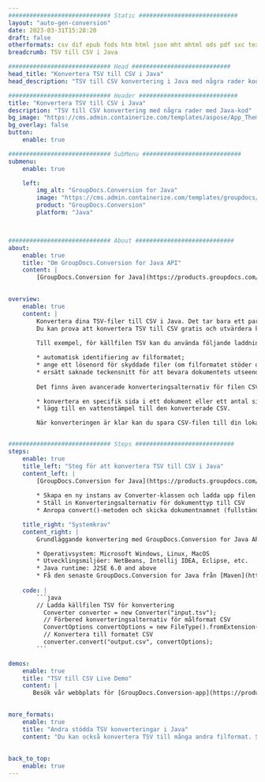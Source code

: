 ```yaml
---
############################# Static ############################
layout: "auto-gen-conversion"
date: 2023-03-31T15:28:20
draft: false
otherformats: csv dif epub fods htm html json mht mhtml ods pdf sxc tex tsv xlam xls xlsb xlsm xlsx xlt xltm xltx xml xps
breadcrumb: TSV till CSV i Java

############################# Head ############################
head_title: "Konvertera TSV till CSV i Java"
head_description: "TSV till CSV konvertering i Java med några rader kod. Konvertera över 160 filformat med hjälp av GroupDocs dokumentkonverterings-API för Java"

############################# Header ############################
title: "Konvertera TSV till CSV i Java"
description: "TSV till CSV konvertering med några rader med Java-kod"
bg_image: "https://cms.admin.containerize.com/templates/aspose/App_Themes/V3/images/bg/header1.png"
bg_overlay: false
button:
    enable: true

############################# SubMenu ############################
submenu:
    enable: true

    left:
        img_alt: "GroupDocs.Conversion for Java"
        image: "https://cms.admin.containerize.com/templates/groupdocs/images/product-logos/90x90-noborder/groupdocs-conversion-java.png"
        product: "GroupDocs.Conversion"
        platform: "Java"



############################# About ############################
about:
    enable: true
    title: "Om GroupDocs.Conversion for Java API"
    content: |
        [GroupDocs.Conversion for Java](https://products.groupdocs.com/conversion/java/) är ett avancerat filformatkonverterings-API för konvertering mellan populära bild- och dokumentformat som Microsoft Office, OpenDocument, PDF, HTML, e-post, CAD. och mycket mer med bara några rader kod. Det inbyggda API:t upptäcker automatiskt formaten för originaldokumenten och erbjuder många alternativ för att anpassa de konverterade dokumenten. Tillsammans med funktionen att extrahera information från ett dokument, stöder den också cachelagring av konverteringsresultaten till den lokala disken som standard. Men alla typer av cachelagring kan stödjas genom att implementera lämpliga gränssnitt - Amazon S3, Dropbox, Google Drive, Windows Azure, Reddis eller andra.
    

overview:
    enable: true
    content: |
        Konvertera dina TSV-filer till CSV i Java. Det tar bara ett par rader med Java-kod på valfri plattform, som Windows, Linux, macOS.
        Du kan prova att konvertera TSV till CSV gratis och utvärdera kvaliteten på konverteringsresultaten. Tillsammans med enkla filkonverteringsskript kan du prova mer sofistikerade alternativ för att ladda källfilen TSV och lagra CSV-utdata. 
        
        Till exempel, för källfilen TSV kan du använda följande laddningsalternativ:

        * automatisk identifiering av filformatet;
        * ange ett lösenord för skyddade filer (om filformatet stöder det);
        * ersätt saknade teckensnitt för att bevara dokumentets utseende.
        
        Det finns även avancerade konverteringsalternativ för filen CSV:

        * konvertera en specifik sida i ett dokument eller ett antal sidor;
        * lägg till en vattenstämpel till den konverterade CSV.

        När konverteringen är klar kan du spara CSV-filen till din lokala filsökväg eller till tredje parts lagring såsom FTP, Amazon S3, Google Drive, Dropbox etc. Observera - för att konvertera TSV till CSV behöver du inte installera någon ytterligare programvara, såsom MS Office, Open Office, Adobe Acrobat Reader etc.


############################# Steps ############################
steps:
    enable: true
    title_left: "Steg för att konvertera TSV till CSV i Java"
    content_left: |
        [GroupDocs.Conversion for Java](https://products.groupdocs.com/conversion/java/) låter utvecklare enkelt konvertera TSV fil till CSV med några rader kod.
        
        * Skapa en ny instans av Converter-klassen och ladda upp filen TSV med den fullständiga sökvägen
        * Ställ in Konverteringsalternativ för dokumenttyp till CSV
        * Anropa convert()-metoden och skicka dokumentnamnet (fullständig sökväg) och formatet (CSV) som en parameter

    title_right: "Systemkrav"
    content_right: |
        Grundläggande konvertering med GroupDocs.Conversion for Java API kan göras med bara några rader kod. Våra API:er stöds på alla större plattformar och operativsystem. Innan du kör koden nedan, se till att du har följande förutsättningar installerade på ditt system.

        * Operativsystem: Microsoft Windows, Linux, MacOS
        * Utvecklingsmiljöer: NetBeans, Intellij IDEA, Eclipse, etc.
        * Java runtime: J2SE 6.0 and above
        * Få den senaste GroupDocs.Conversion for Java från [Maven](https://repository.groupdocs.com/webapp/#/artifacts/browse/tree/General/repo/com/groupdocs/groupdocs-conversion)
         
    code: |
        ```java    
        // Ladda källfilen TSV för konvertering
          Converter converter = new Converter("input.tsv");
          // Förbered konverteringsalternativ för målformat CSV
          ConvertOptions convertOptions = new FileType().fromExtension("csv").getConvertOptions();
          // Konvertera till formatet CSV
          converter.convert("output.csv", convertOptions);
        ```

demos:
    enable: true
    title: "TSV till CSV Live Demo"
    content: |
       Besök vår webbplats för [GroupDocs.Conversion-app](https://products.groupdocs.app/conversion/family) och försök konvertera TSV till CSV nu. Den kostnadsfria demon har följande fördelar
          

more_formats:
    enable: true
    title: "Andra stödda TSV konverteringar i Java"
    content: "Du kan också konvertera TSV till många andra filformat. Se listan nedan."
       
       
back_to_top:
    enable: true
---
```

